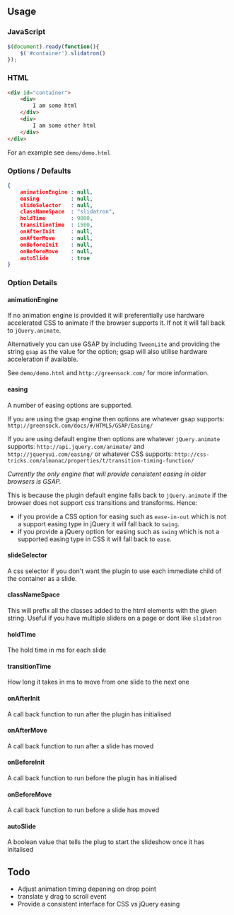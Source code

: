 ## Usage

### JavaScript

````javascript
$(document).ready(function(){
    $('#container').slidatron()
});
````

### HTML

````html
<div id="container">
    <div>
        I am some html
    </div>
    <div>
        I am some other html
    </div>
</div>
````

For an example see `demo/demo.html`


### Options / Defaults

````json
{
    animationEngine : null,
    easing          : null,
    slideSelector   : null,
    classNameSpace  : "slidatron",
    holdTime        : 9000,
    transitionTime  : 1500,
    onAfterInit     : null,
    onAfterMove     : null,
    onBeforeInit    : null,
    onBeforeMove    : null,
    autoSlide       : true
}
````

### Option Details

#### animationEngine

If no animation engine is provided it will preferentially use hardware accelerated CSS to animate if the browser supports it.  If not it will fall back to `jQuery.animate`.

Alternatively you can use GSAP by including `TweenLite` and providing the string `gsap` as the value for the option; gsap will also utilise hardware acceleration if available.

See `demo/demo.html` and `http://greensock.com/` for more information.


#### easing

A number of easing options are supported.

If you are using the gsap engine then options are whatever gsap supports: `http://greensock.com/docs/#/HTML5/GSAP/Easing/`

If you are using default engine then options are whatever `jQuery.animate` supports: `http://api.jquery.com/animate/` and `http://jqueryui.com/easing/`
or whatever CSS supports: `http://css-tricks.com/almanac/properties/t/transition-timing-function/`

*Currently the only engine that will provide consistent easing in older browsers is GSAP.*

This is because the plugin default engine falls back to `jQuery.animate` if the browser does not support css transitions and transforms.
Hence:
- if you provide a CSS option for easing such as `ease-in-out` which is not a support easing type in jQuery it will fall back to `swing`.
- if you provide a jQuery option for easing such as `swing` which is not a supported easing type in CSS it will fall back to `ease`.



#### slideSelector

A css selector if you don't want the plugin to use each immediate child of the container as a slide.


#### classNameSpace

This will prefix all the classes added to the html elements with the given string.  Useful if you have multiple sliders on a page or dont like `slidatron`


#### holdTime

The hold time in ms for each slide


#### transitionTime

How long it takes in ms to move from one slide to the next one


#### onAfterInit

A call back function to run after the plugin has initialised


#### onAfterMove

A call back function to run after a slide has moved


#### onBeforeInit

A call back function to run before the plugin has initialised


#### onBeforeMove

A call back function to run before a slide has moved

#### autoSlide

A boolean value that tells the plug to start the slideshow once it has initalised


## Todo

- Adjust animation timing depening on drop point
- translate y drag to scroll event
- Provide a consistent interface for CSS vs jQuery easing